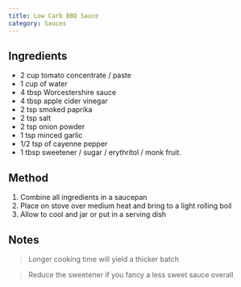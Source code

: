 ```yaml
---
title: Low Carb BBQ Sauce
category: Sauces
---
```


## Ingredients

- 2 cup tomato concentrate / paste
- 1 cup of water
- 4 tbsp Worcestershire sauce
- 4 tbsp apple cider vinegar
- 2 tsp smoked paprika
- 2 tsp salt
- 2 tsp onion powder
- 1 tsp minced garlic
- 1/2 tsp of cayenne pepper
- 1 tbsp sweetener / sugar / erythritol / monk fruit.

## Method

1. Combine all ingredients in a saucepan
2. Place on stove over medium heat and bring to a light rolling boil
3. Allow to cool and jar or put in a serving dish

## Notes

> Longer cooking time will yield a thicker batch

[](ignored)

> Reduce the sweetener if you fancy a less sweet sauce overall
